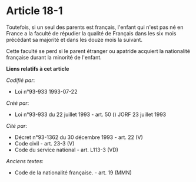 # Article 18-1

Toutefois, si un seul des parents est français, l'enfant qui n'est pas né en France a la faculté de répudier la qualité de
Français dans les six mois précédant sa majorité et dans les douze mois la suivant.

Cette faculté se perd si le parent étranger ou apatride acquiert la nationalité française durant la minorité de l'enfant.

**Liens relatifs à cet article**

_Codifié par_:

  - Loi n°93-933 1993-07-22

_Créé par_:

  - Loi n°93-933 du 22 juillet 1993 - art. 50 () JORF 23 juillet 1993

_Cité par_:

  - Décret n°93-1362 du 30 décembre 1993 - art. 22 (V)
  - Code civil - art. 23-3 (V)
  - Code du service national - art. L113-3 (VD)

_Anciens textes_:

  - Code de la nationalité française. - art. 19 (MMN)
